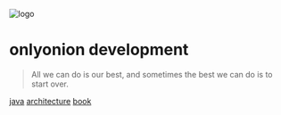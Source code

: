 ![logo](00-base/assets/onion.ico)

# onlyonion development

> All we can do is our best, and sometimes the best we can do is to start over.

[java](10-java/) 
[architecture](40-architecture/) 
[book](99-book/notes/)

<!-- [framework](20-framework/)  -->